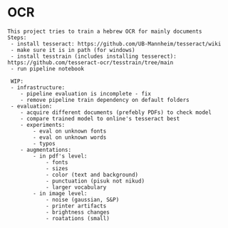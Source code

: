 # OCR
    This project tries to train a hebrew OCR for mainly documents
    Steps:
     - install tesseract: https://github.com/UB-Mannheim/tesseract/wiki
     - make sure it is in path (for windows)
     - install tesstrain (includes installing tesserect): https://github.com/tesseract-ocr/tesstrain/tree/main
     - run pipeline notebook
     
     WIP:
     - infrastructure:
        - pipeline evaluation is incomplete - fix
        - remove pipeline train dependency on default folders
     - evaluation:
        - acquire different documents (prefebly PDFs) to check model
        - compare trained model to online's tesseract best
        - experiments:
            - eval on unknown fonts
            - eval on unknown words
            - typos
        - augmentations:
            - in pdf's level:
                - fonts
                - sizes
                - color (text and background)
                - punctuation (pisuk not nikud)
                - larger vocabulary
            - in image level:
                - noise (gaussian, S&P)
                - printer artifacts
                - brightness changes
                - roatations (small)
                
                
                
